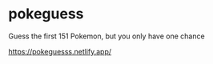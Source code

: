 # pokeguess
Guess the first 151 Pokemon, but you only have one chance

https://pokeguesss.netlify.app/
